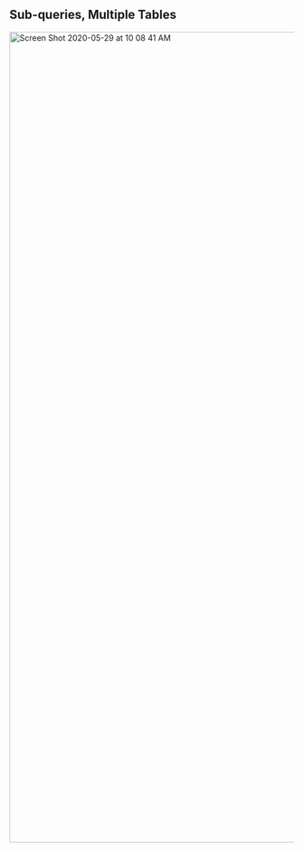 ## Sub-queries, Multiple Tables

<img width="1434" alt="Screen Shot 2020-05-29 at 10 08 41 AM" src="https://user-images.githubusercontent.com/46945617/83268982-68944280-a194-11ea-9956-c8868c4f913e.png">
